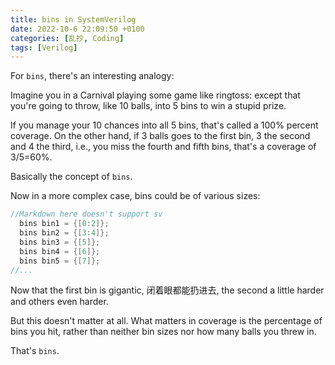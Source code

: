 ```yaml
---
title: bins in SystemVerilog
date: 2022-10-6 22:09:50 +0100
categories: [乱抄, Coding]
tags: [Verilog]
---
```


For `bins`, there's an interesting analogy:

Imagine you in a Carnival playing some game like ringtoss: except that you're going to throw, like 10 balls, into 5 bins to win a stupid prize.

If you manage your 10 chances into all 5 bins, that's called a 100% percent coverage. On the other hand, if 3 balls goes to the first bin, 3 the second and 4 the third, i.e., you miss the fourth and fifth bins, that's a coverage of 3/5=60%.

Basically the concept of `bins`.

Now in a more complex case, bins could be of various sizes:

```verilog
//Markdown here doesn't support sv
  bins bin1 = {[0:2]};
  bins bin2 = {[3:4]};
  bins bin3 = {[5]};
  bins bin4 = {[6]};
  bins bin5 = {[7]};
//...
```

Now that the first bin is gigantic, 闭着眼都能扔进去, the second a little harder and others even harder.

But this doesn't matter at all. What matters in coverage is the percentage of bins you hit, rather than neither bin sizes nor how many balls you threw in.

That's `bins`.

